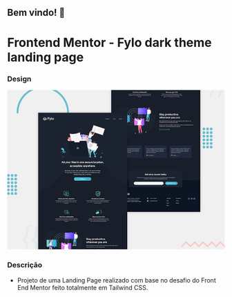 ## Bem vindo! 👋

# Frontend Mentor - Fylo dark theme landing page


### Design
![Design preview for the Fylo dark theme landing page challenge](./design/desktop-preview.jpg)

### Descrição
- Projeto de uma Landing Page realizado com base no desafio do Front End Mentor feito totalmente em Tailwind CSS.

